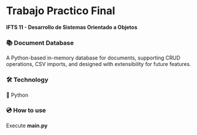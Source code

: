 # Trabajo Practico Final 
**IFTS 11 - Desarrollo de Sistemas Orientado a Objetos**

### 📚 Document Database
 A Python-based in-memory database for documents, supporting CRUD operations, CSV imports, and designed with extensibility for future features.

### 🛠 Technology
 :snake: Python

### :cd: How to use
 Execute **main.py**
